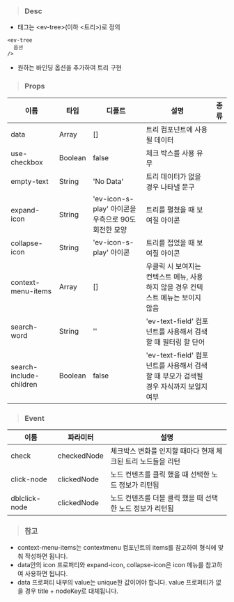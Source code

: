 
>### Desc
 - 태그는 &lt;ev-tree&gt;(이하 <트리>)로 정의

```
<ev-tree
  옵션
/>
```
- 원하는 바인딩 옵션을 추가하여 트리 구현
>### Props

 | 이름                      | 타입      | 디폴트                                  | 설명                                                      | 종류 |
  |-------------------------|---------|--------------------------------------|---------------------------------------------------------|------|
  | data                    | Array   | [] | 트리 컴포넌트에 사용될 데이터                                        |  |
  | use-checkbox            | Boolean | false | 체크 박스를 사용 유무                                            |  |
  | empty-text              | String  | 'No Data' | 트리 데이터가 없을 경우 나타낼 문구                                    | |
  | expand-icon             | String  | 'ev-icon-s-play' 아이콘을 우측으로 90도 회전한 모양 | 트리를 펼쳤을 때 보여질 아이콘                                       | |
  | collapse-icon           | String  | 'ev-icon-s-play' 아이콘 | 트리를 접었을 때 보여질 아이콘                                       | |
  | context-menu-items      | Array   | [] | 우클릭 시 보여지는 컨텍스트 메뉴, 사용하지 않을 경우 컨텍스트 메뉴는 보이지 않음          | |
  | search-word             | String  | '' | 'ev-text-field' 컴포넌트를 사용해서 검색할 때 필터링 할 단어               | |
 | search-include-children | Boolean | false | 'ev-text-field' 컴포넌트를 사용해서 검색할 때 부모가 검색될 경우 자식까지 보일지 여부 | |

>### Event

 | 이름 | 파라미터 | 설명 |
 | ---- | ------- | ---- |
 | check | checkedNode | 체크박스 변화를 인지할 때마다 현재 체크된 트리 노드들을 리턴 |
 | click-node | clickedNode | 노드 컨텐츠를 클릭 했을 때 선택한 노드 정보가 리턴됨 |
 | dblclick-node | clickedNode | 노드 컨텐츠를 더블 클릭 했을 때 선택한 노드 정보가 리턴됨 |

>### 참고
 - context-menu-items는 contextmenu 컴포넌트의 items를 참고하여 형식에 맞춰 작성하면 됩니다.
 - data안의 icon 프로퍼티와 expand-icon, collapse-icon은 icon 메뉴를 참고하여 사용하면 됩니다. 
 - data 프로퍼티 내부의 value는 unique한 값이어야 합니다. value 프로퍼티가 없을 경우 title + nodeKey로 대체됩니다.
